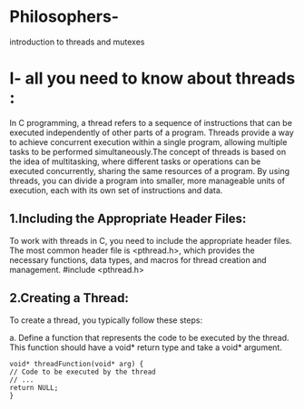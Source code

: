 # Philosophers-
introduction to threads and mutexes 

 # I- all you need to know about threads :

In C programming, a thread refers to a sequence of instructions that can be executed independently of other parts of a program. Threads provide a way to achieve concurrent execution within a single program, allowing multiple tasks to be performed simultaneously.The concept of threads is based on the idea of multitasking, where different tasks or operations can be executed concurrently, sharing the same resources of a program. By using threads, you can divide a program into smaller, more manageable units of execution, each with its own set of instructions and data.

## 1.Including the Appropriate Header Files:
To work with threads in C, you need to include the appropriate header files. The most common header file is <pthread.h>, which provides the necessary functions, data types, and macros for thread creation and management.
	#include <pthread.h>

## 2.Creating a Thread:
To create a thread, you typically follow these steps:

a. Define a function that represents the code to be executed by the thread. This function should have a void* return type and take a void* argument.

	void* threadFunction(void* arg) {
    // Code to be executed by the thread
    // ...
    return NULL;
	}